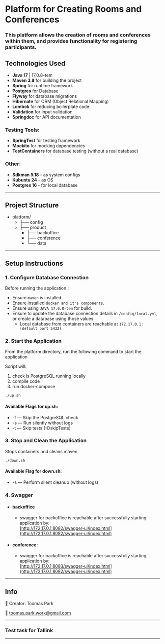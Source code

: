 # Platform for Creating Rooms and Conferences

### This platform allows the creation of rooms and conferences within them, and provides functionality for registering participants.

## Technologies Used

- **Java 17** | 17.0.8-tem
- **Maven 3.8** for building the project
- **Spring** for runtime framework
- **Postgres** for Database
- **Flyway** for database migrations
- **Hibernate** for ORM (Object Relational Mapping)
- **Lombok** for reducing boilerplate code
- **Validation** for input validation
- **Springdoc** for API documentation

### Testing Tools:
- **SpringTest** for testing framework
- **Mockito** for mocking dependencies
- **TestContainers** for database testing (without a real database)

### Other:

- **Sdkman 5.18** - as system configs
- **Kubuntu 24** - as OS
- **Postgres 16** - for local database
---

## Project Structure

- platform/
  - ├── config 
  - ├── product 
    - ├── backoffice 
    - ├── conference 
    - └── data

---

## Setup Instructions

### 1. Configure Database Connection

Before running the application :
- Ensure `maven` is installed.
- Ensure installed `docker and it's components`. 
- Ensure using `JAVA 17.0.8-tem` for build.
- Ensure to update the database connection details in `/config/local.yml`, or create a database using those values.
  - Local database from containers are reachable at `172.17.0.1:(default port 5432)`

### 2. Start the Application

From the platform directory, run the following command to start the application

Script will: 
1. check is PostgreSQL running locally
2. compile code
3. run docker-compose

```
./up.sh
```

#### Available Flags for up.sh:

- -f — Skip the PostgreSQL check
- -s — Run silently without logs
- -t — Skip tests (-DskipTests)


### 3. Stop and Clean the Application

Stops containers and cleans maven

```
./down.sh
```

#### Available Flag for down.sh:

- -s — Perform silent cleanup (without logs)

### 4. Swagger
- #### backoffice
  - swagger for backoffice is reachable after successfully starting application by:   
    [http://172.17.0.1:8082/swagger-ui/index.html](http://172.17.0.1:8082/swagger-ui/index.html)
- #### conference:
  - swagger for backoffice is reachable after successfully starting application by:   
    [http://172.17.0.1:8083/swagger-ui/index.html](http://172.17.0.1:8082/swagger-ui/index.html)


---
## Info


👤 Creator:
Toomas Park

📧 toomas.park.work@gmail.com

---
### Test task for Tallink

---